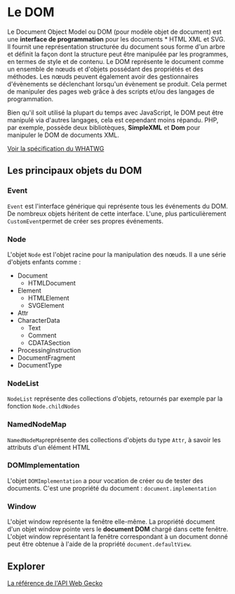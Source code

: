 # Le DOM

Le Document Object Model ou DOM (pour modèle objet de document) est une __interface de programmation__ pour les documents * HTML
XML et SVG. Il fournit une représentation structurée du document sous forme d'un arbre et définit la façon dont la structure peut être manipulée par les programmes, en termes de style et de contenu. Le DOM représente le document comme un ensemble de nœuds et d'objets possédant des propriétés et des méthodes. Les nœuds peuvent également avoir des gestionnaires d'évènements se déclenchant lorsqu'un évènement se produit. Cela permet de manipuler des pages web grâce à des scripts et/ou des langages de programmation.

Bien qu'il soit utilisé la plupart du temps avec JavaScript, le DOM peut être manipulé via d'autres langages, cela est cependant moins répandu. PHP, par exemple, possède deux bibliotèques, __SimpleXML__ et __Dom__ pour manipuler le DOM de documents XML.

[Voir la spécification du WHATWG](https://dom.spec.whatwg.org/)

## Les principaux objets du DOM

### Event

`Event` est l'interface générique qui représente tous les événements du DOM. De nombreux objets héritent de cette interface. L'une, plus particulièrement `CustomEvent`permet de créer ses propres événements.

### Node

L'objet `Node` est l'objet racine pour la manipulation des nœuds. Il a une série d'objets enfants comme :  

* Document
  * HTMLDocument
* Element
  * HTMLElement
  * SVGElement
* Attr
* CharacterData
  * Text
  * Comment
  * CDATASection
* ProcessingInstruction
* DocumentFragment
* DocumentType

### NodeList

`NodeList` représente des collections d'objets, retournés par exemple par la fonction `Node.childNodes`

### NamedNodeMap

`NamedNodeMap`représente des collections d'objets du type `Attr`, à savoir les attributs d'un élément HTML

### DOMImplementation

L'objet `DOMImplementation` a pour vocation de créer ou de tester des documents. C'est une propriété du document : `document.implementation`


### Window

L'objet window représente la fenêtre elle-même. La propriété document d'un objet window pointe vers le __document DOM__ chargé dans cette fenêtre. L'objet window représentant la fenêtre correspondant à un document donné peut être obtenue à l'aide de la propriété `document.defaultView`.

## Explorer

[La référence de l'API Web Gecko](https://developer.mozilla.org/fr/docs/Web/API)






